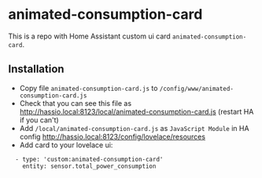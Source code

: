 # animated-consumption-card

This is a repo with Home Assistant custom ui card `animated-consumption-card`.

## Installation

 * Copy file `animated-consumption-card.js` to `/config/www/animated-consumption-card.js`
 * Check that you can see this file as http://hassio.local:8123/local/animated-consumption-card.js (restart HA if you can't)
 * Add `/local/animated-consumption-card.js` as `JavaScript Module` in HA config http://hassio.local:8123/config/lovelace/resources
 * Add card to your lovelace ui:

```
  - type: 'custom:animated-consumption-card'
    entity: sensor.total_power_consumption
```
